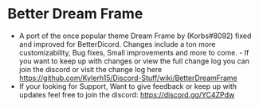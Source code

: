 # Better Dream Frame
- A port of the once popular theme Dream Frame by (Korbs#8092) fixed and improved for BetterDicord. Changes include a ton more customizability, Bug fixes, Small improvements and more to come. - If you want to keep up with changes or view the full change log you can join the discord or visit the change log here https://github.com/Kylerh15/Discord-Stuff/wiki/BetterDreamFrame
- If your looking for Support, Want to give feedback or keep up with updates feel free to join the discord: https://discord.gg/YC4ZPdw
